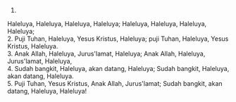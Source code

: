 1.
Haleluya, Haleluya, Haleluya, Haleluya;
Haleluya, Haleluya, Haleluya, Haleluya;
<br>
2.
Puji Tuhan, Haleluya, Yesus Kristus, Haleluya;
puji Tuhan, Haleluya, Yesus Kristus, Haleluya.
<br>
3.
Anak Allah, Haleluya, Jurus'lamat, Haleluya;
Anak Allah, Haleluya, Jurus'lamat, Haleluya,
<br>
4.
Sudah bangkit, Haleluya, akan datang, Haleluya;
Sudah bangkit, Haleluya, akan datang, Haleluya.
<br>
5.
Puji Tuhan, Yesus Kristus, Anak Allah, Jurus'lamat;
Sudah bangkit, akan datang, Haleluya, Haleluya!